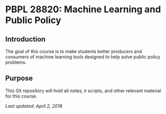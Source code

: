 # PBPL 28820: Machine Learning and Public Policy

## Introduction
The goal of this course is to make students better producers and consumers of machine learning tools designed to help solve public policy problems.

## Purpose

This Git repository will hold all notes, `R` scripts, and other relevant material for this course.

*Last updated: April 2, 2018*
